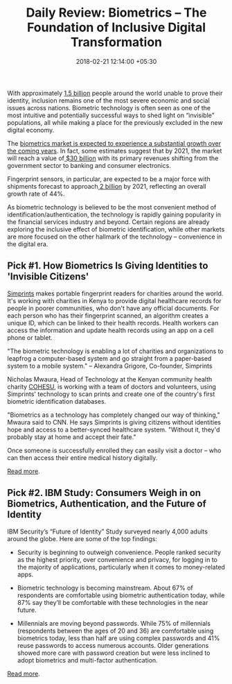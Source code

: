 ﻿---
title: 'Daily Review: Biometrics – The Foundation of Inclusive Digital Transformation'
date: 2018-02-21 12:14:00 +05:30
tags:
- biometrics
- authentication
- identity management
- digital identity
Image: "/uploads/biometricsinclusion.jpg"
Description: With 1.5 billion people around the world unable to prove their identity,
  inclusion remains one of the most severe economic and social issues across nations.
  Biometric technology is one of the most intuitive and potentially successful ways
  to shed light on“invisible” populations.
Person: Elena Mesropyan
category:
- Financial Inclusion
- Authentication & Security
Companies:
- Simprints
- IBM
Markets:
- Africa
- US
- North America
- Kenya
Is Featured: true
---

With approximately [1.5 billion](https://gomedici.com/1-5-billion-people-around-the-world-cannot-prove-their-identity/) people around the world unable to prove their identity, inclusion remains one of the most severe economic and social issues across nations. Biometric technology is often seen as one of the most intuitive and potentially successful ways to shed light on “invisible” populations, all while making a place for the previously excluded in the new digital economy.

The [biometrics market is expected to experience a substantial growth over the coming years](https://letstalkpayments.com/the-biometrics-market-is-expected-to-reach-a-value-of-30-bn-by-2021/). In fact, some estimates suggest that by 2021, the market will reach a value of[ $30 billion](http://findbiometrics.com/biometrics-market-shift-304256/) with its primary revenues shifting from the government sector to banking and consumer electronics.

Fingerprint sensors, in particular, are expected to be a major force with shipments forecast to approach[ 2 billion](http://findbiometrics.com/biometrics-market-shift-304256/) by 2021, reflecting an overall growth rate of 44%.

As biometric technology is believed to be the most convenient method of identification/authentication, the technology is rapidly gaining popularity in the financial services industry and beyond. Certain regions are already exploring the inclusive effect of biometric identification, while other markets are more focused on the other hallmark of the technology – convenience in the digital era.

## Pick #1. How Biometrics Is Giving Identities to 'Invisible Citizens'

[Simprints](https://www.simprints.com/) makes portable fingerprint readers for charities around the world. It's working with charities in Kenya to provide digital healthcare records for people in poorer communities, who don't have any official documents. For each person who has their fingerprint scanned, an algorithm creates a unique ID, which can be linked to their health records. Health workers can access the information and update health records using an app on a cell phone or tablet.

"The biometric technology is enabling a lot of charities and organizations to leapfrog a computer-based system and go straight from a paper-based system to a mobile system." – Alexandra Grigore, Co-founder, Simprints

Nicholas Mwaura, Head of Technology at the Kenyan community health charity [COHESU](http://www.cohesu.com/), is working with a team of doctors and volunteers, using Simprints' technology to scan prints and create one of the country's first biometric identification databases.

"Biometrics as a technology has completely changed our way of thinking," Mwaura said to CNN. He says Simprints is giving citizens without identities hope and access to a better-synced healthcare system. "Without it, they'd probably stay at home and accept their fate."

Once someone is successfully enrolled they can easily visit a doctor – who can then access their entire medical history digitally.

[Read more](https://www.cnn.com/2018/02/18/health/biometrics-simprints-fingerprints/index.html).

## Pick #2. IBM Study: Consumers Weigh in on Biometrics, Authentication, and the Future of Identity

IBM Security’s “Future of Identity” Study surveyed nearly 4,000 adults around the globe. Here are some of the top findings:

* Security is beginning to outweigh convenience. People ranked security as the highest priority, over convenience and privacy, for logging in to the majority of applications, particularly when it comes to money-related apps.

* Biometric technology is becoming mainstream. About 67% of respondents are comfortable using biometric authentication today, while 87% say they’ll be comfortable with these technologies in the near future.

* Millennials are moving beyond passwords. While 75% of millennials (respondents between the ages of 20 and 36) are comfortable using biometrics today, less than half are using complex passwords and 41% reuse passwords to access numerous accounts. Older generations showed more care with password creation but were less inclined to adopt biometrics and multi-factor authentication.

[Read more](https://securityintelligence.com/new-ibm-study-consumers-weigh-in-on-biometrics-authentication-and-the-future-of-identity/).
